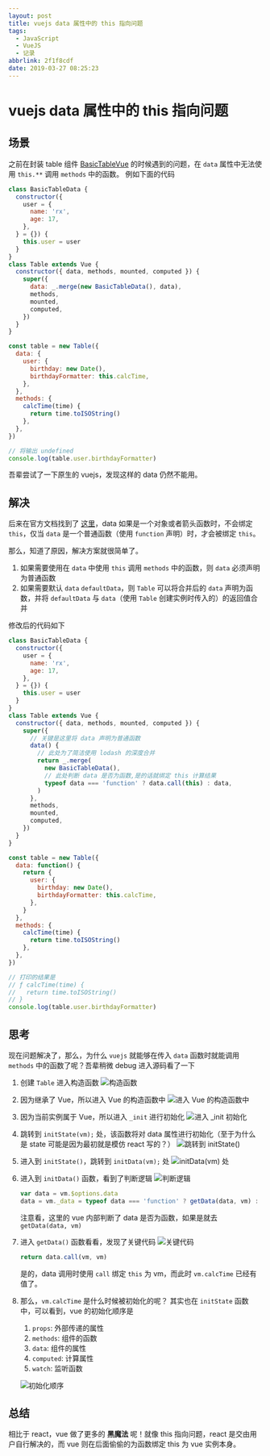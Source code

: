 ```yaml
---
layout: post
title: vuejs data 属性中的 this 指向问题
tags:
  - JavaScript
  - VueJS
  - 记录
abbrlink: 2f1f8cdf
date: 2019-03-27 08:25:23
---
```


# vuejs data 属性中的 this 指向问题

## 场景

之前在封装 table 组件 [BasicTableVue](https://blog.rxliuli.com/p/aa3fd9e1/) 的时候遇到的问题，在 `data` 属性中无法使用 `this.**` 调用 `methods` 中的函数。
例如下面的代码

```js
class BasicTableData {
  constructor({
    user = {
      name: 'rx',
      age: 17,
    },
  } = {}) {
    this.user = user
  }
}
class Table extends Vue {
  constructor({ data, methods, mounted, computed }) {
    super({
      data: _.merge(new BasicTableData(), data),
      methods,
      mounted,
      computed,
    })
  }
}

const table = new Table({
  data: {
    user: {
      birthday: new Date(),
      birthdayFormatter: this.calcTime,
    },
  },
  methods: {
    calcTime(time) {
      return time.toISOString()
    },
  },
})

// 将输出 undefined
console.log(table.user.birthdayFormatter)
```

吾辈尝试了一下原生的 vuejs，发现这样的 data 仍然不能用。

## 解决

后来在官方文档找到了 [这里](https://cn.vuejs.org/v2/api/#data)，data 如果是一个对象或者箭头函数时，不会绑定 `this`，仅当 `data` 是一个普通函数（使用 `function` 声明）时，才会被绑定 `this`。

那么，知道了原因，解决方案就很简单了。

1. 如果需要使用在 `data` 中使用 `this` 调用 `methods` 中的函数，则 `data` 必须声明为普通函数
2. 如果需要默认 `data` `defaultData`，则 `Table` 可以将合并后的 `data` 声明为函数，并将 `defaultData` 与 `data`（使用 `Table` 创建实例时传入的）的返回值合并

修改后的代码如下

```js
class BasicTableData {
  constructor({
    user = {
      name: 'rx',
      age: 17,
    },
  } = {}) {
    this.user = user
  }
}
class Table extends Vue {
  constructor({ data, methods, mounted, computed }) {
    super({
      // 关键是这里将 data 声明为普通函数
      data() {
        // 此处为了简洁使用 lodash 的深度合并
        return _.merge(
          new BasicTableData(),
          // 此处判断 data 是否为函数,是的话就绑定 this 计算结果
          typeof data === 'function' ? data.call(this) : data,
        )
      },
      methods,
      mounted,
      computed,
    })
  }
}

const table = new Table({
  data: function() {
    return {
      user: {
        birthday: new Date(),
        birthdayFormatter: this.calcTime,
      },
    }
  },
  methods: {
    calcTime(time) {
      return time.toISOString()
    },
  },
})

// 打印的结果是
// ƒ calcTime(time) {
//   return time.toISOString()
// }
console.log(table.user.birthdayFormatter)
```

## 思考

现在问题解决了，那么，为什么 `vuejs` 就能够在传入 `data` 函数时就能调用 `methods` 中的函数了呢？吾辈稍微 debug 进入源码看了一下

1. 创建 `Table` 进入构造函数
   ![构造函数](https://raw.githubusercontent.com/rxliuli/img-bed/master/20190327085616.png)
2. 因为继承了 Vue，所以进入 Vue 的构造函数中
   ![进入 Vue 的构造函数中](https://raw.githubusercontent.com/rxliuli/img-bed/master/20190327085734.png)
3. 因为当前实例属于 Vue，所以进入 `_init` 进行初始化
   ![进入 _init 初始化](https://raw.githubusercontent.com/rxliuli/img-bed/master/20190327085948.png)
4. 跳转到 `initState(vm);` 处，该函数将对 data 属性进行初始化（至于为什么是 state 可能是因为最初就是模仿 react 写的？）
   ![跳转到 initState()](https://raw.githubusercontent.com/rxliuli/img-bed/master/20190327090323.png)
5. 进入到 `initState()`，跳转到 `initData(vm);` 处
   ![initData(vm) 处](https://raw.githubusercontent.com/rxliuli/img-bed/master/20190327090559.png)
6. 进入到 `initData()` 函数，看到了判断逻辑
   ![判断逻辑](https://raw.githubusercontent.com/rxliuli/img-bed/master/20190327090946.png)

   ```js
   var data = vm.$options.data
   data = vm._data = typeof data === 'function' ? getData(data, vm) : data || {}
   ```

   注意看，这里的 vue 内部判断了 data 是否为函数，如果是就去 `getData(data, vm)`

7. 进入 `getData()` 函数看看，发现了关键代码
   ![关键代码](https://raw.githubusercontent.com/rxliuli/img-bed/master/20190327091155.png)

   ```js
   return data.call(vm, vm)
   ```

   是的，data 调用时使用 `call` 绑定 `this` 为 vm，而此时 `vm.calcTime` 已经有值了。

8. 那么，`vm.calcTime` 是什么时候被初始化的呢？
   其实也在 `initState` 函数中，可以看到，vue 的初始化顺序是

   1. `props`: 外部传递的属性
   2. `methods`: 组件的函数
   3. `data`: 组件的属性
   4. `computed`: 计算属性
   5. `watch`: 监听函数

   ![初始化顺序](https://raw.githubusercontent.com/rxliuli/img-bed/master/20190327091843.png)

## 总结

相比于 react，vue 做了更多的 **黑魔法** 呢！就像 this 指向问题，react 是交由用户自行解决的，而 vue 则在后面偷偷的为函数绑定 this 为 vue 实例本身。
